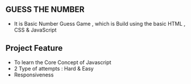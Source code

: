 ## GUESS THE NUMBER
- It is Basic Number Guess Game , which is Build using the basic HTML , CSS & JavaScript 

## Project Feature
- To learn the Core Concept of Javascript 
- 2 Type of attempts : Hard & Easy
- Responsiveness
